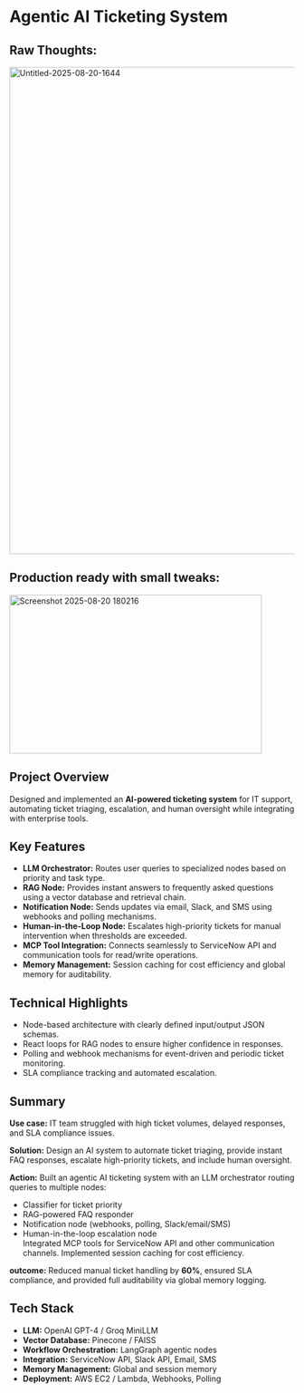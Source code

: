 # Agentic AI Ticketing System
## Raw Thoughts:

<img width="1307" height="860" alt="Untitled-2025-08-20-1644" src="https://github.com/user-attachments/assets/265d6827-e457-46cb-89e1-656270ba59f3" />

## Production ready with small tweaks:

<img width="446" height="280" alt="Screenshot 2025-08-20 180216" src="https://github.com/user-attachments/assets/573648d9-b7a7-4ffe-8e73-403bae1bf108" />

## Project Overview
Designed and implemented an **AI-powered ticketing system** for IT support, automating ticket triaging, escalation, and human oversight while integrating with enterprise tools.

## Key Features
- **LLM Orchestrator:** Routes user queries to specialized nodes based on priority and task type.
- **RAG Node:** Provides instant answers to frequently asked questions using a vector database and retrieval chain.
- **Notification Node:** Sends updates via email, Slack, and SMS using webhooks and polling mechanisms.
- **Human-in-the-Loop Node:** Escalates high-priority tickets for manual intervention when thresholds are exceeded.
- **MCP Tool Integration:** Connects seamlessly to ServiceNow API and communication tools for read/write operations.
- **Memory Management:** Session caching for cost efficiency and global memory for auditability.

## Technical Highlights
- Node-based architecture with clearly defined input/output JSON schemas.
- React loops for RAG nodes to ensure higher confidence in responses.
- Polling and webhook mechanisms for event-driven and periodic ticket monitoring.
- SLA compliance tracking and automated escalation.

## Summary

**Use case:** IT team struggled with high ticket volumes, delayed responses, and SLA compliance issues.  

**Solution:** Design an AI system to automate ticket triaging, provide instant FAQ responses, escalate high-priority tickets, and include human oversight.  

**Action:** Built an agentic AI ticketing system with an LLM orchestrator routing queries to multiple nodes:
- Classifier for ticket priority
- RAG-powered FAQ responder
- Notification node (webhooks, polling, Slack/email/SMS)
- Human-in-the-loop escalation node  
Integrated MCP tools for ServiceNow API and other communication channels. Implemented session caching for cost efficiency.

**outcome:** Reduced manual ticket handling by **60%**, ensured SLA compliance, and provided full auditability via global memory logging.

## Tech Stack
- **LLM:** OpenAI GPT-4 / Groq MiniLLM  
- **Vector Database:** Pinecone / FAISS  
- **Workflow Orchestration:** LangGraph agentic nodes  
- **Integration:** ServiceNow API, Slack API, Email, SMS  
- **Memory Management:** Global and session memory  
- **Deployment:** AWS EC2 / Lambda, Webhooks, Polling
